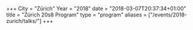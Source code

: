 +++
City = "Zürich"
Year = "2018"
date = "2018-03-07T20:37:34+01:00"
title = "Zürich 20s8 Program"
type = "program"
aliases = ["/events/2018-zurich/talks/"]
+++
